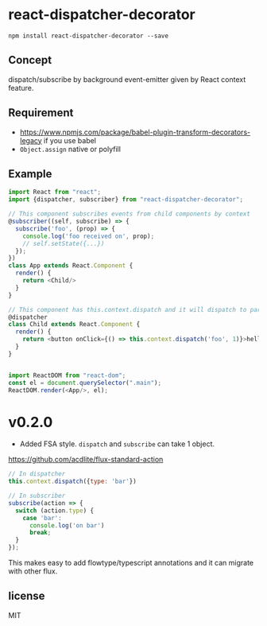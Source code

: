 # react-dispatcher-decorator

```
npm install react-dispatcher-decorator --save
```

## Concept

dispatch/subscribe by background event-emitter given by React context feature.

## Requirement

- https://www.npmjs.com/package/babel-plugin-transform-decorators-legacy if you use babel
- `Object.assign` native or polyfill

## Example

```js
import React from "react";
import {dispatcher, subscriber} from "react-dispatcher-decorator";

// This component subscribes events from child components by context
@subscriber((self, subscribe) => {
  subscribe('foo', (prop) => {
    console.log('foo received on', prop);
    // self.setState({...})
  });
})
class App extends React.Component {
  render() {
    return <Child/>
  }
}

// This component has this.context.dispatch and it will dispatch to parent subscriber
@dispatcher
class Child extends React.Component {
  render() {
    return <button onClick={() => this.context.dispatch('foo', 1)}>hello</button>
  }
}


import ReactDOM from "react-dom";
const el = document.querySelector(".main");
ReactDOM.render(<App/>, el);
```

# v0.2.0

- Added FSA style. `dispatch` and `subscribe` can take 1 object.

https://github.com/acdlite/flux-standard-action

```js
// In dispatcher
this.context.dispatch({type: 'bar'})

// In subscriber
subscribe(action => {
  switch (action.type) {
    case 'bar':
      console.log('on bar')
      break;
  }
});
```

This makes easy to add flowtype/typescript annotations and it can migrate with other flux.

## license

MIT
